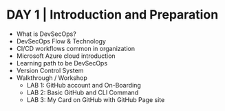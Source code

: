 # DAY 1 | Introduction and Preparation

- What is DevSecOps?
- DevSecOps Flow & Technology
- CI/CD workflows common in organization
- Microsoft Azure cloud introduction
- Learning path to be DevSecOps
- Version Control System
- Walkthrough / Workshop
    - LAB 1: GitHub account and On-Boarding
    - LAB 2: Basic GitHub and CLI Command
    - LAB 3: My Card on GitHub with GitHub Page site
